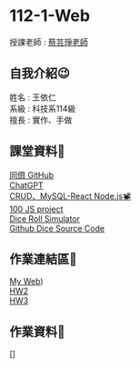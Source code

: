 # 112-1-Web
授課老師 : [蔡芸琤老師](https://github.com/pecu)<br />

自我介紹😉
-------------
姓名 : 王依仁<br />
系級 : 科技系114級 <br />
擅長 : 實作、手做<br />

課堂資料👾
-------------
[同儕 GitHub](https://docs.google.com/spreadsheets/d/1MNH7iG3GNGhw6vn_iMB2jAfw6SHBJ3z0XrtKQ4YCAoM/edit#gid=410074251)<br />
[ChatGPT](https://chat.openai.com/)<br />
[CRUD、MySQL-React Node.js📽️](https://www.youtube.com/watch?v=fPuLnzSjPLE)<br />
[100 JS project](https://www.100jsprojects.com/projects)<br />
[Dice Roll Simulator](https://www.100jsprojects.com/project/dice-roll-simulator)<br />
[Github Dice Source Code](https://github.com/sahandghavidel/HTML-CSS-JavaScript-projects-for-beginners/tree/main/projects/dice-roll-simulator)<br />

作業連結區📜
-------------
[My Web](https://yiiiiijen.github.io/112-1-Web/HW/HW0/yijenweb.html))<br />
[HW2](https://www.youtube.com/watch?v=RLU0m-mx4sM)<br />
[HW3]()<br />

作業資料📰
-------------
[]
